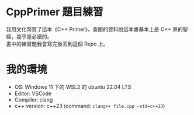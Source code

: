 # CppPrimer 題目練習

我用文化幣買了這本《C++ Primer》，查閱的資料說這本書基本上是 C++ 界的聖經，幾乎是必讀的。  
書中的練習題我會寫完後丟到這個 Repo 上。

# 我的環境

- OS: Windows 11 下的 WSL2 的 ubuntu 22.04 LTS
- Editor: VSCode
- Compiler: clang
- c++ version: c++23 (command: `clang++ file.cpp -std=c++23`)